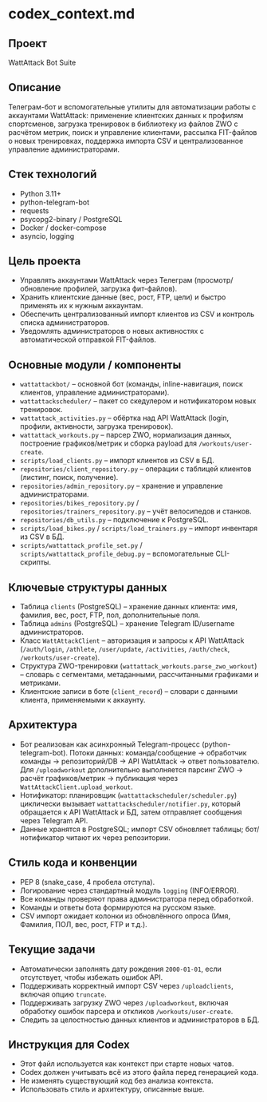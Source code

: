 # codex_context.md

## Проект
WattAttack Bot Suite

## Описание
Телеграм-бот и вспомогательные утилиты для автоматизации работы с аккаунтами WattAttack: применение клиентских данных к профилям спортсменов, загрузка тренировок в библиотеку из файлов ZWO с расчётом метрик, поиск и управление клиентами, рассылка FIT-файлов о новых тренировках, поддержка импорта CSV и централизованное управление администраторами.

## Стек технологий
- Python 3.11+
- python-telegram-bot
- requests
- psycopg2-binary / PostgreSQL
- Docker / docker-compose
- asyncio, logging

## Цель проекта
- Управлять аккаунтами WattAttack через Телеграм (просмотр/обновление профилей, загрузка фит-файлов).
- Хранить клиентские данные (вес, рост, FTP, цели) и быстро применять их к нужным аккаунтам.
- Обеспечить централизованный импорт клиентов из CSV и контроль списка администраторов.
- Уведомлять администраторов о новых активностях с автоматической отправкой FIT-файлов.

## Основные модули / компоненты
- `wattattackbot/` – основной бот (команды, inline-навигация, поиск клиентов, управление администраторами).
- `wattattackscheduler/` – пакет со скедулером и нотификатором новых тренировок.
- `wattattack_activities.py` – обёртка над API WattAttack (login, профили, активности, загрузка тренировок).
- `wattattack_workouts.py` – парсер ZWO, нормализация данных, построение графиков/метрик и сборка payload для `/workouts/user-create`.
- `scripts/load_clients.py` – импорт клиентов из CSV в БД.
- `repositories/client_repository.py` – операции с таблицей клиентов (листинг, поиск, получение).
- `repositories/admin_repository.py` – хранение и управление администраторами.
- `repositories/bikes_repository.py` / `repositories/trainers_repository.py` – учёт велосипедов и станков.
- `repositories/db_utils.py` – подключение к PostgreSQL.
- `scripts/load_bikes.py` / `scripts/load_trainers.py` – импорт инвентаря из CSV в БД.
- `scripts/wattattack_profile_set.py` / `scripts/wattattack_profile_debug.py` – вспомогательные CLI-скрипты.

## Ключевые структуры данных
- Таблица `clients` (PostgreSQL) – хранение данных клиента: имя, фамилия, вес, рост, FTP, пол, дополнительные поля.
- Таблица `admins` (PostgreSQL) – хранение Telegram ID/username администраторов.
- Класс `WattAttackClient` – авторизация и запросы к API WattAttack (`/auth/login`, `/athlete`, `/user/update`, `/activities`, `/auth/check`, `/workouts/user-create`).
- Структура ZWO-тренировки (`wattattack_workouts.parse_zwo_workout`) – словарь с сегментами, метаданными, рассчитанными графиками и метриками.
- Клиентские записи в боте (`client_record`) – словари с данными клиента, применяемыми к аккаунту.

## Архитектура
- Бот реализован как асинхронный Telegram-процесс (python-telegram-bot). Потоки данных: команда/сообщение → обработчик команды → репозиторий/DB → API WattAttack → ответ пользователю. Для `/uploadworkout` дополнительно выполняется парсинг ZWO → расчёт графиков/метрик → публикация через `WattAttackClient.upload_workout`.
- Нотификатор: планировщик (`wattattackscheduler/scheduler.py`) циклически вызывает `wattattackscheduler/notifier.py`, который обращается к API WattAttack и БД, затем отправляет сообщения через Telegram API.
- Данные хранятся в PostgreSQL; импорт CSV обновляет таблицы; бот/нотификатор читают их через репозитории.

## Стиль кода и конвенции
- PEP 8 (snake_case, 4 пробела отступа).
- Логирование через стандартный модуль `logging` (INFO/ERROR).
- Все команды проверяют права администратора перед обработкой.
- Команды и ответы бота формируются на русском языке.
- CSV импорт ожидает колонки из обновлённого опроса (Имя, Фамилия, ПОЛ, вес, рост, FTP и т.д.).

## Текущие задачи
- Автоматически заполнять дату рождения `2000-01-01`, если отсутствует, чтобы избежать ошибок API.
- Поддерживать корректный импорт CSV через `/uploadclients`, включая опцию `truncate`.
- Поддерживать загрузку ZWO через `/uploadworkout`, включая обработку ошибок парсера и откликов `/workouts/user-create`.
- Следить за целостностью данных клиентов и администраторов в БД.

## Инструкция для Codex
- Этот файл используется как контекст при старте новых чатов.
- Codex должен учитывать всё из этого файла перед генерацией кода.
- Не изменять существующий код без анализа контекста.
- Использовать стиль и архитектуру, описанные выше.
